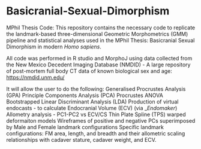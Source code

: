 # Basicranial-Sexual-Dimorphism
MPhil Thesis Code:
This repository contains the necessary code to replicate the landmark-based three-dimensional Geometric Morphometrics (GMM) pipeline and statistical analyses used in the MPhil Thesis: Basicranial Sexual Dimorphism in modern _Homo sapiens_. 

All code was performed in R studio and MorphoJ using data collected from the New Mexico Decedent Imaging Database (NMDID) - A large repository of post-mortem full body CT data of known biological sex and age: https://nmdid.unm.edu/

It will allow the user to do the following: 
Generalised Procrustes Analysis (GPA)
Principle Components Analysis (PCA)
Procrustes ANOVA
Bootstrapped Linear Discriminant Analysis (LDA) 
Production of virtual endocasts - to calculate Endocranial Volume (ECV) (via __Endomaker_)
Allometry analysis - PC1-PC2 vs ECV/CS
Thin Plate Spline (TPS) warped deformaiton models
Wireframes of positive and negative PCs superimposed by Male and Female landmark configurations
Specific landmark configurations: 
FM area, length, and breadth and their allometric scaling relationships with cadaver stature, cadaver weight, and ECV. 
